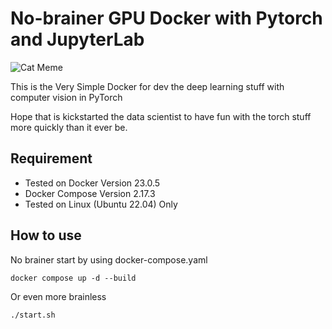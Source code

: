 # No-brainer GPU Docker with Pytorch and JupyterLab

![Cat Meme](https://media.giphy.com/media/vFKqnCdLPNOKc/giphy.gif)

This is the Very Simple Docker for dev the deep learning stuff with computer vision in PyTorch

Hope that is kickstarted the data scientist to have fun with the torch stuff more quickly than it ever be.

## Requirement
- Tested on Docker Version 23.0.5
- Docker Compose Version 2.17.3
- Tested on Linux (Ubuntu 22.04) Only

## How to use

No brainer start by using docker-compose.yaml
```
docker compose up -d --build
```

Or even more brainless
```
./start.sh
```